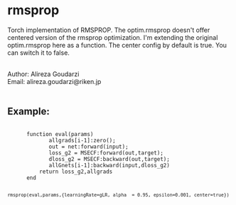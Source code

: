 # rmsprop
Torch implementation of RMSPROP. The optim.rmsprop doesn't offer centered version of the rmsprop optimization. 
I'm extending the original optim.rmsprop here as a function. The center config by default is true. You can switch it to false.

<br>
Author: Alireza Goudarzi <br>
Email: alireza.goudarzi@riken.jp <br>
<br>


## Example: 

<code>
      function eval(params)
             allgrads[i-1]:zero();
             out = net:forward(input);
             loss_g2 = MSECF:forward(out,target);
             dloss_g2 = MSECF:backward(out,target);
             allGnets[i-1]:backward(input,dloss_g2)
          return loss_g2,allgrads
      end

    rmsprop(eval,params,{learningRate=gLR, alpha  = 0.95, epsilon=0.001, center=true})
</code>
